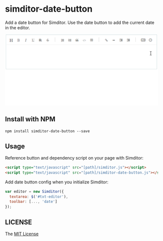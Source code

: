 # simditor-date-button

Add a date button for Simditor. Use the date button to add the current date in the editor.
<p align="center">
  <img src="https://raw.githubusercontent.com/projecao/simditor-date-button/master/simditor-date-button.gif" alt="simditor-date-button.gif">
</p>

## Install with NPM

`npm install simditor-date-button --save`

## Usage 

Reference button and dependency script on your page with Simditor:

```html
<script type="text/javascript" src="[path]/simditor.js"></script>
<script type="text/javascript" src="[path]/simditor-date-button.js"></script>
```

Add date button config when you initialize Simditor:

```js
var editor = new Simditor({
  textarea: $('#txt-editor'),
  toolbar: [..., 'date']
});
```

## LICENSE

The [MIT License](LICENSE)
